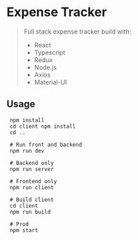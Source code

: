 # Expense Tracker
> Full stack expense tracker build with:
> * React
> * Typescript
> * Redux
> * Node.js
> * Axios
> * Material-UI

## Usage
```
 npm install
 cd client npm install
 cd ..
 
 # Run front and backend
 npm run dev
 
 # Backend only
 npm run server
 
 # Frontend only
 npm run client
 
 # Build client
 cd client
 npm run build
 
 # Prod
 npm start
```
